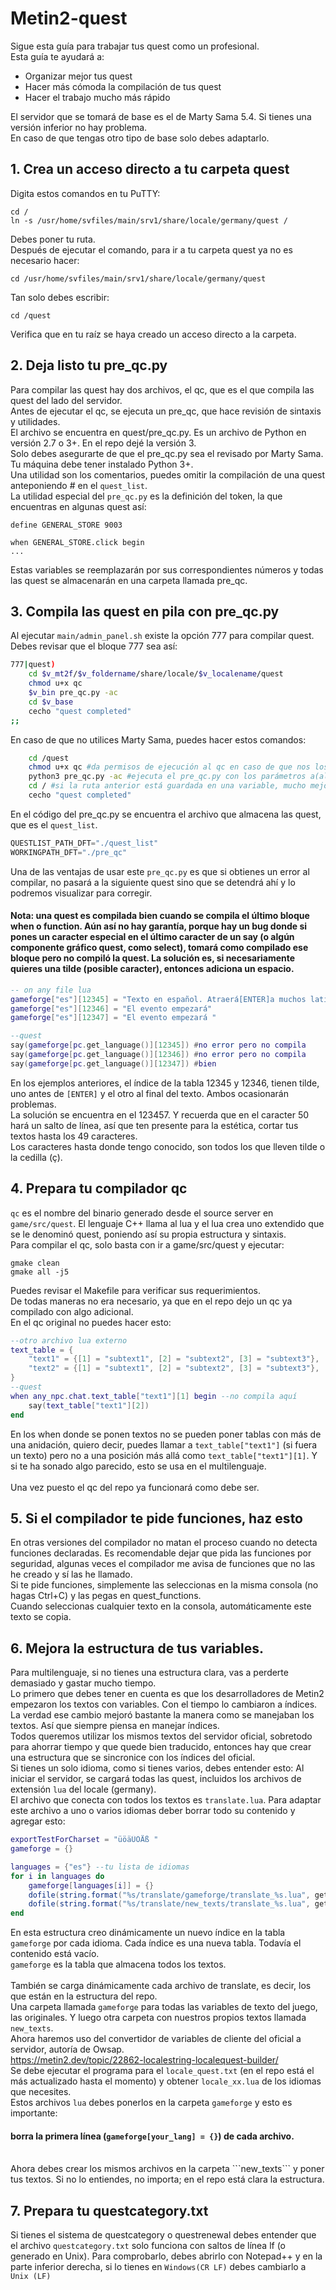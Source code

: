 # Metin2-quest

Sigue esta guía para trabajar tus quest como un profesional.<br/>
Esta guía te ayudará a:
- Organizar mejor tus quest
- Hacer más cómoda la compilación de tus quest
- Hacer el trabajo mucho más rápido

El servidor que se tomará de base es el de Marty Sama 5.4. Si tienes una versión inferior no hay problema.<br/>
En caso de que tengas otro tipo de base solo debes adaptarlo.

## 1. Crea un acceso directo a tu carpeta quest

Digita estos comandos en tu PuTTY:

```
cd /
ln -s /usr/home/svfiles/main/srv1/share/locale/germany/quest /
```

Debes poner tu ruta.<br/>
Después de ejecutar el comando, para ir a tu carpeta quest ya no es necesario hacer:
```
cd /usr/home/svfiles/main/srv1/share/locale/germany/quest
```

Tan solo debes escribir:
```
cd /quest
```

Verifica que en tu raíz se haya creado un acceso directo a la carpeta.

## 2. Deja listo tu pre_qc.py

Para compilar las quest hay dos archivos, el qc, que es el que compila las quest del lado del servidor.<br/>
Antes de ejecutar el qc, se ejecuta un pre_qc, que hace revisión de sintaxis y utilidades.<br/>
El archivo se encuentra en quest/pre_qc.py. Es un archivo de Python en versión 2.7 o 3+. En el repo dejé la versión 3.<br/>
Solo debes asegurarte de que el pre_qc.py sea el revisado por Marty Sama.<br/>
Tu máquina debe tener instalado Python 3+.<br/>
Una utilidad son los comentarios, puedes omitir la compilación de una quest anteponiendo # en el ```quest_list```.<br/>
La utilidad especial del ```pre_qc.py``` es la definición del token, la que encuentras en algunas quest así:
```
define GENERAL_STORE 9003

when GENERAL_STORE.click begin
...
```
Estas variables se reemplazarán por sus correspondientes números y todas las quest se almacenarán en una carpeta llamada pre_qc.

## 3. Compila las quest en pila con pre_qc.py

Al ejecutar ```main/admin_panel.sh``` existe la opción 777 para compilar quest. Debes revisar que el bloque 777 sea así:
```bash
777|quest)
	cd $v_mt2f/$v_foldername/share/locale/$v_localename/quest
	chmod u+x qc
	$v_bin pre_qc.py -ac
	cd $v_base
	cecho "quest completed"
;;
```
En caso de que no utilices Marty Sama, puedes hacer estos comandos:
```bash
	cd /quest
	chmod u+x qc #da permisos de ejecución al qc en caso de que nos los tenga
	python3 pre_qc.py -ac #ejecuta el pre_qc.py con los parámetros a(all) y c(compile).
	cd / #si la ruta anterior está guardada en una variable, mucho mejor
	cecho "quest completed"
```

En el código del pre_qc.py se encuentra el archivo que almacena las quest, que es el ```quest_list```.
```py
QUESTLIST_PATH_DFT="./quest_list"
WORKINGPATH_DFT="./pre_qc"
```

Una de las ventajas de usar este ```pre_qc.py``` es que si obtienes un error al compilar, no pasará a la siguiente quest sino que se detendrá ahí y lo podremos visualizar para corregir.<br/>
#### Nota: una quest es compilada bien cuando se compila el último bloque when o function. Aún así no hay garantía, porque hay un bug donde si pones un caracter especial en el último caracter de un say (o algún componente gráfico quest, como select), tomará como compilado ese bloque pero no compiló la quest. La solución es, si necesariamente quieres una tilde (posible caracter), entonces adiciona un espacio.<br/>
```lua
-- on any file lua
gameforge["es"][12345] = "Texto en español. Atraerá[ENTER]a muchos latinos"
gameforge["es"][12346] = "El evento empezará"
gameforge["es"][12347] = "El evento empezará "

--quest
say(gameforge[pc.get_language()][12345]) #no error pero no compila
say(gameforge[pc.get_language()][12346]) #no error pero no compila
say(gameforge[pc.get_language()][12347]) #bien
```
En los ejemplos anteriores, el índice de la tabla 12345 y 12346, tienen tilde, uno antes de ```[ENTER]``` y el otro al final del texto. Ambos ocasionarán problemas.<br/>
La solución se encuentra en el 123457. Y recuerda que en el caracter 50 hará un salto de línea, así que ten presente para la estética, cortar tus textos hasta los 49 caracteres.<br/>
Los caracteres hasta donde tengo conocido, son todos los que lleven tilde o la cedilla (ç).

## 4. Prepara tu compilador qc

```qc``` es el nombre del binario generado desde el source server en ```game/src/quest```. El lenguaje C++ llama al lua y el lua crea uno extendido que se le denominó quest, poniendo así su propia estructura y sintaxis.<br/>
Para compilar el qc, solo basta con ir a game/src/quest y ejecutar:
```
gmake clean
gmake all -j5
```
Puedes revisar el Makefile para verificar sus requerimientos.<br/>
De todas maneras no era necesario, ya que en el repo dejo un qc ya compilado con algo adicional.<br/>
En el qc original no puedes hacer esto:
```lua
--otro archivo lua externo
text_table = {
	"text1" = {[1] = "subtext1", [2] = "subtext2", [3] = "subtext3"},
	"text2" = {[1] = "subtext1", [2] = "subtext2", [3] = "subtext3"},
}
--quest
when any_npc.chat.text_table["text1"][1] begin --no compila aquí
	say(text_table["text1"][2])
end
```
En los when donde se ponen textos no se pueden poner tablas con más de una anidación, quiero decir, puedes llamar a ```text_table["text1"]``` (si fuera un texto) pero no a una posición más allá como ```text_table["text1"][1]```. Y si te ha sonado algo parecido, esto se usa en el multilenguaje.<br/>
<br/>
Una vez puesto el qc del repo ya funcionará como debe ser.
## 5. Si el compilador te pide funciones, haz esto
En otras versiones del compilador no matan el proceso cuando no detecta funciones declaradas. Es recomendable dejar que pida las funciones por seguridad, algunas veces el compilador me avisa de funciones que no las he creado y sí las he llamado.<br/>
Si te pide funciones, simplemente las seleccionas en la misma consola (no hagas Ctrl+C) y las pegas en quest_functions.<br/>
Cuando seleccionas cualquier texto en la consola, automáticamente este texto se copia.
## 6. Mejora la estructura de tus variables.
Para multilenguaje, si no tienes una estructura clara, vas a perderte demasiado y gastar mucho tiempo.<br/>
Lo primero que debes tener en cuenta es que los desarrolladores de Metin2 empezaron los textos con variables. Con el tiempo lo cambiaron a índices. La verdad ese cambio mejoró bastante la manera como se manejaban los textos. Así que siempre piensa en manejar índices.<br/>
Todos queremos utilizar los mismos textos del servidor oficial, sobretodo para ahorrar tiempo y que quede bien traducido, entonces hay que crear una estructura que se sincronice con los índices del oficial.<br/>
Si tienes un solo idioma, como si tienes varios, debes entender esto:
Al iniciar el servidor, se cargará todas las quest, incluidos los archivos de extensión ```lua``` del locale (germany).<br/>
El archivo que conecta con todos los textos es ```translate.lua```. Para adaptar este archivo a uno o varios idiomas deber borrar todo su contenido y agregar esto:
```lua
exportTestForCharset = "üöäÜÖÄß "
gameforge = {}

languages = {"es"} --tu lista de idiomas
for i in languages do
	gameforge[languages[i]] = {}
	dofile(string.format("%s/translate/gameforge/translate_%s.lua", get_locale_base_path(), languages[i]))
	dofile(string.format("%s/translate/new_texts/translate_%s.lua", get_locale_base_path(), languages[i]))
end
```
En esta estructura creo dinámicamente un nuevo índice en la tabla ```gameforge``` por cada idioma. Cada índice es una nueva tabla. Todavía el contenido está vacío.<br/>
```gameforge``` es la tabla que almacena todos los textos.<br/>
<br/>
También se carga dinámicamente cada archivo de translate, es decir, los que están en la estructura del repo.<br/>
Una carpeta llamada ```gameforge``` para todas las variables de texto del juego, las originales. Y luego otra carpeta con nuestros propios textos llamada ```new_texts```.<br/>
Ahora haremos uso del convertidor de variables de cliente del oficial a servidor, autoría de Owsap.<br/>
https://metin2.dev/topic/22862-localestring-localequest-builder/ <br/>
Se debe ejecutar el programa para el ```locale_quest.txt``` (en el repo está el más actualizado hasta el momento) y obtener ```locale_xx.lua``` de los idiomas que necesites.<br/>
Estos archivos ```lua``` debes ponerlos en la carpeta ```gameforge``` y esto es importante:
#### borra la primera línea (```gameforge[your_lang] = {}```) de cada archivo.<br/>
<br/>
Ahora debes crear los mismos archivos en la carpeta ```new_texts``` y poner tus textos. Si no lo entiendes, no importa; en el repo está clara la estructura.

## 7. Prepara tu questcategory.txt

Si tienes el sistema de questcategory o questrenewal debes entender que el archivo ```questcategory.txt``` solo funciona con saltos de línea lf (o generado en Unix). Para comprobarlo, debes abrirlo con Notepad++ y en la parte inferior derecha, si lo tienes en ```Windows(CR LF)``` debes cambiarlo a ```Unix (LF)```
